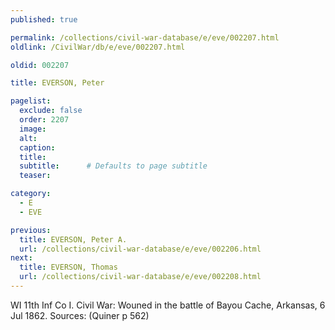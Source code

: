 ```yaml
---
published: true

permalink: /collections/civil-war-database/e/eve/002207.html
oldlink: /CivilWar/db/e/eve/002207.html

oldid: 002207

title: EVERSON, Peter

pagelist:
  exclude: false
  order: 2207
  image: 
  alt:
  caption:
  title:
  subtitle:      # Defaults to page subtitle
  teaser:

category: 
  - E 
  - EVE

previous:
  title: EVERSON, Peter A.
  url: /collections/civil-war-database/e/eve/002206.html  
next:
  title: EVERSON, Thomas
  url: /collections/civil-war-database/e/eve/002208.html   
---
```

WI 11th Inf Co I. Civil War: Wouned in the battle of Bayou Cache, Arkansas, 6 Jul 1862. Sources: (Quiner p 562)